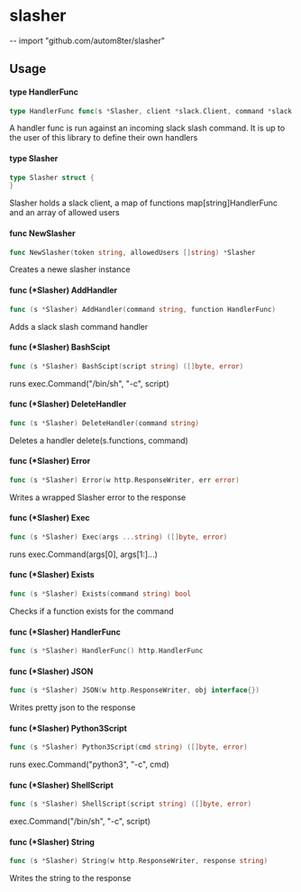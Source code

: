 # slasher
--
    import "github.com/autom8ter/slasher"


## Usage

#### type HandlerFunc

```go
type HandlerFunc func(s *Slasher, client *slack.Client, command *slack.SlashCommand) (interface{}, error)
```

A handler func is run against an incoming slack slash command. It is up to the
user of this library to define their own handlers

#### type Slasher

```go
type Slasher struct {
}
```

Slasher holds a slack client, a map of functions map[string]HandlerFunc and an
array of allowed users

#### func  NewSlasher

```go
func NewSlasher(token string, allowedUsers []string) *Slasher
```
Creates a newe slasher instance

#### func (*Slasher) AddHandler

```go
func (s *Slasher) AddHandler(command string, function HandlerFunc)
```
Adds a slack slash command handler

#### func (*Slasher) BashScipt

```go
func (s *Slasher) BashScipt(script string) ([]byte, error)
```
runs exec.Command("/bin/sh", "-c", script)

#### func (*Slasher) DeleteHandler

```go
func (s *Slasher) DeleteHandler(command string)
```
Deletes a handler delete(s.functions, command)

#### func (*Slasher) Error

```go
func (s *Slasher) Error(w http.ResponseWriter, err error)
```
Writes a wrapped Slasher error to the response

#### func (*Slasher) Exec

```go
func (s *Slasher) Exec(args ...string) ([]byte, error)
```
runs exec.Command(args[0], args[1:]...)

#### func (*Slasher) Exists

```go
func (s *Slasher) Exists(command string) bool
```
Checks if a function exists for the command

#### func (*Slasher) HandlerFunc

```go
func (s *Slasher) HandlerFunc() http.HandlerFunc
```

#### func (*Slasher) JSON

```go
func (s *Slasher) JSON(w http.ResponseWriter, obj interface{})
```
Writes pretty json to the response

#### func (*Slasher) Python3Script

```go
func (s *Slasher) Python3Script(cmd string) ([]byte, error)
```
runs exec.Command("python3", "-c", cmd)

#### func (*Slasher) ShellScript

```go
func (s *Slasher) ShellScript(script string) ([]byte, error)
```
exec.Command("/bin/sh", "-c", script)

#### func (*Slasher) String

```go
func (s *Slasher) String(w http.ResponseWriter, response string)
```
Writes the string to the response
